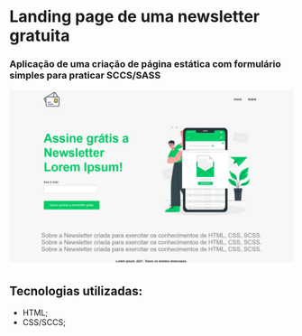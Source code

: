 # Landing page de uma newsletter gratuita

### Aplicação de uma criação de página estática com formulário simples para praticar SCCS/SASS

![](images/home-landing-page.png)


## Tecnologias utilizadas:

* HTML;
* CSS/SCCS;
